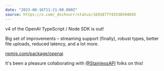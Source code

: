```yaml
---
date: "2023-08-16T11:21:00.000Z"
source: https://x.com/_dschnurr/status/1691877743338594693
---
```


v4 of the OpenAI TypeScript / Node SDK is out!

Big set of improvements – streaming support (finally), robust types, better file uploads, reduced latency, and a lot more.

[npmjs.com/package/openai](npmjs.com/package/openai)

It's been a pleasure collaborating with [@StainlessAPI](https://x.com/StainlessAPI) folks on this!